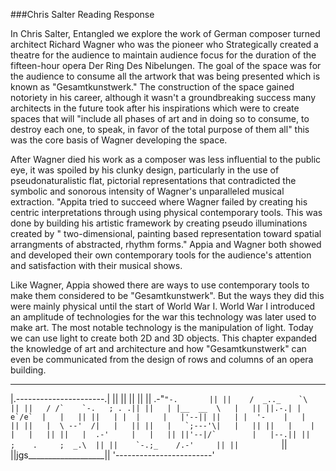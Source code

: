 ###Chris Salter Reading Response 

In Chris Salter, Entangled we explore the work of German composer turned architect Richard Wagner who was the pioneer who 
Strategically created a theatre for the audience to maintain audience focus for the duration of the fifteen-hour opera Der Ring Des Nibelungen. The goal of the space was for the audience to consume all the artwork that was being presented which is known as "Gesamtkunstwerk." The construction of the space gained notoriety in his career, although it wasn't a groundbreaking success many architects in the future took after his inspirations which were to create spaces that will "include all phases of art and in doing so to consume, to destroy each one, to speak, in favor of the total purpose of them all" this was the core basis of Wagner developing the space.
     
After Wagner died his work as a composer was less influential to the public eye, it was spoiled by his clunky design, particularly in the use of pseudonaturalistic flat, pictorial representations that contradicted the symbolic and sonorous intensity of Wagner's unparalleled musical extraction. "Appita tried to succeed where Wagner failed by creating his centric interpretations through using physical contemporary tools. This was done by building his artistic framework by creating pseudo illuminations created by " two-dimensional, painting based representation toward spatial arrangments of abstracted, rhythm forms." Appia and Wagner both showed and developed their own contemporary tools for the audience's attention and satisfaction with their musical shows. 

Like Wagner, Appia showed there are ways to use contemporary tools to make them considered to be "Gesamtkunstwerk". But the ways they did this were mainly physical until the start of World War I. World War I introduced an amplitude of technologies for the war this technology was later used to make art. The most notable technology is the manipulation of light. Today we can use light to create both 2D and 3D objects. This chapter expanded the knowledge of art and architecture and how "Gesamtkunstwerk" can even be communicated from the design of rows and columns of an opera building.  

 ________________________
|.----------------------.|
||                      ||
||                      ||
||     .-"````"-.       ||
||    /  _.._    `\     ||
||   / /`    `-.   ; . .||
||   | |__  __  \   |   ||
||.-.| | e`/e`  |   |   ||
||   | |  |     |   |'--||
||   | |  '-    |   |   ||
||   |  \ --'  /|   |   ||
||   |   `;---'\|   |   ||
||   |    |     |   |   ||
||   |  .-'     |   |   ||
||'--|/`        |   |--.||
||   ;    .     ;  _.\  ||
||    `-.;_    /.-'     ||
||         ````         ||
||jgs___________________||
'------------------------' 
